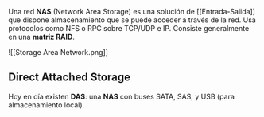 Una red **NAS** (Network Area Storage) es una solución de [[Entrada-Salida]] que dispone almacenamiento que se puede acceder a través de la red. Usa protocolos como NFS o RPC sobre TCP/UDP e IP. Consiste generalmente en una **matriz RAID**.

![[Storage Area Network.png]]

## Direct Attached Storage

Hoy en día existen **DAS**: una **NAS** con buses SATA, SAS, y USB (para almacenamiento local).
